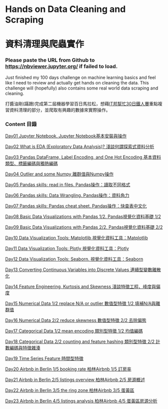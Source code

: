# Hands on Data Cleaning and Scraping 
# 資料清理與爬蟲實作

### Please paste the URL from Github to https://nbviewer.jupyter.org/ if failed to load.

Just finished my 100 days challenge on machine learning basics and feel like I need to review and actually get hands on cleaning the data. This challenge will (hopefully) also contains some real world data scraping and cleaning.

打醬油剛(蹣跚)完成第二屆機器學習百日馬拉松，想藉<a href="https://ithelp.ithome.com.tw/users/20119709/ironman/2270">IT邦幫忙30日鐵人賽</a>重點複習資料清理的部分，並爬取有興趣的數據來實際操作。

### Content 目錄
<a href="https://github.com/tgnco1218/Data-Cleaning-and-Scraping-30Days/blob/master/Day01_Jupyter_Notebook/Day01%20Jupyter%20Notebook%20Jupyter%20Notebook%E5%9F%BA%E6%9C%AC%E5%AE%89%E8%A3%9D%E8%88%87%E6%93%8D%E4%BD%9C.ipynb">Day01 Jupyter Notebook. Jupyter Notebook基本安裝與操作</a>

<a href="https://github.com/tgnco1218/Data-Cleaning-and-Scraping-30Days/blob/master/Day02_What_is_EDA/Day02%20What%20is%20EDA%20(Exploratory%20Data%20Analysis)%20%E6%B7%BA%E8%AB%87%E4%BD%95%E8%AC%82%E6%8E%A2%E7%B4%A2%E5%BC%8F%E8%B3%87%E6%96%99%E5%88%86%E6%9E%90.ipynb">Day02 What is EDA (Exploratory Data Analysis)? 淺談何謂探索式資料分析</a>

<a href="https://github.com/tgnco1218/Data-Cleaning-and-Scraping-30Days/blob/master/Day03_Pandas_DataFrame_Label_Encoding_and_One_Hot_Encoding/Day03%20Pandas%20DataFrame%2C%20Label%20Encoding%20and%20One%20Hot%20Encoding.ipynb">Day03 Pandas DataFrame, Label Encoding, and One Hot Encoding 基本資料類型、標籤編碼與獨熱編碼</a>

<a href="https://github.com/tgnco1218/Data-Cleaning-and-Scraping-30Days/blob/master/Day04_Outlier_and_some_Numpy/Day04%20Outlier%20and%20some%20Numpy%20%E9%9B%A2%E7%BE%A4%E5%80%BC%E8%88%87Numpy%E6%93%8D%E4%BD%9C.ipynb">Day04 Outlier and some Numpy 離群值與Numpy操作</a>

<a href="https://github.com/tgnco1218/Data-Cleaning-and-Scraping-30Days/blob/master/Day05_Pandas_Read_in_Files/Day05%20Pandas%20skills%20read%20in%20files%20Pandas%E8%AE%80%E5%8F%96%E4%B8%8D%E5%90%8C%E6%A0%BC%E5%BC%8F.ipynb">Day05 Pandas skills: read in files. Pandas操作：讀取不同格式</a>

<a href="https://github.com/tgnco1218/Data-Cleaning-and-Scraping-30Days/blob/master/Day06_Data_Wrangling_Pandas/Day06%20Pandas%20skills_Data%20Wrangling.ipynb">Day06 Pandas skills: Data Wrangling. Pandas操作：資料角力</a>

<a href="https://github.com/tgnco1218/Data-Cleaning-and-Scraping-30Days/blob/master/Day07_Pandas_Cheat_Sheet_Translation/Day07%20Pandas%20skills%20Pandas%20cheat%20sheet%20.ipynb">Day07 Pandas skills: Pandas cheat sheet. Pandas操作：快查表中文化</a>

<a href="https://github.com/tgnco1218/Data-Cleaning-and-Scraping-30Days/blob/master/Day08_Data_Visualization_with_Pandas/Day08%20Basic%20Data%20Visualizations%20with%20Pandas%201of2.ipynb">Day08 Basic Data Visualizations with Pandas 1/2. Pandas視覺化資料基礎 1/2</a>

<a href="https://github.com/tgnco1218/Data-Cleaning-and-Scraping-30Days/blob/master/Day09_Data_Visualization_with_Pandas/Day09%20Basic%20Data%20Visualizations%20with%20Pandas%202of2.ipynb">Day09 Basic Data Visualizations with Pandas 2/2. Pandas視覺化資料基礎 2/2</a>

<a href="https://github.com/tgnco1218/Data-Cleaning-and-Scraping-30Days/blob/master/Day10_Data_Visualization_Tools_Matplotlib/Day10%20Data%20Visualization%20Tools%20Matplotlib.ipynb">Day10 Data Visualization Tools: Matplotlib 視覺化資料工具：Matplotlib</a>

<a href="https://github.com/tgnco1218/Data-Cleaning-and-Scraping-30Days/blob/master/Day11_Data_Visualization_Tools_Plotly/Day11%20Data%20Visualization%20Tools%20Plotly.ipynb">Day11 Data Visualization Tools: Plotly 視覺化資料工具：Plotly</a>

<a href="https://github.com/tgnco1218/Data-Cleaning-and-Scraping-30Days/blob/master/Day12_Data_Visualization_Tools_Seaborn/Day12%20Data%20Visualization%20Tools%20Seaborn.ipynb">Day12 Data Visualization Tools: Seaborn. 視覺化資料工具：Seaborn</a>

<a href="https://github.com/tgnco1218/Data-Cleaning-and-Scraping-30Days/blob/master/Day13_Converting_Continuous_Variable_into_Discrete_Values/Day13%20Converting%20Continuous%20Variables%20into%20Discrete%20Values.ipynb">Day13 Converting Continuous Variables into Discrete Values 連續型變數離散化</a>

<a href="https://github.com/tgnco1218/Data-Cleaning-and-Scraping-30Days/blob/master/Day14_Feature_Engineering_Kurtosis_and_Skewness/Day14%20Feature%20Engineering%20Kurtosis%20and%20Skewness%20.ipynb">Day14 Feature Engineering, Kurtosis and Skewness 淺談特徵工程、峰度與偏度</a>

<a href="https://github.com/tgnco1218/Data-Cleaning-and-Scraping-30Days/blob/master/Day15_Numerical_Data_1of2_replace_NA_or_outlier/Day15%20Numerical%20Data%201of2%20replace%20NA%20or%20outlier.ipynb">Day15 Numerical Data 1/2 replace N/A or outlier  數值型特徵 1/2 填補N/A與離群值</a>

<a href="https://github.com/tgnco1218/Data-Cleaning-and-Scraping-30Days/blob/master/Day16_Numerical_Data_2of2_reduce_skewness/Day16%20Numerical%20Data%202of2%20reduce%20skewness%20.ipynb">Day16 Numerical Data 2/2 reduce skewness 數值型特徵 2/2 去除偏態</a>

<a href="https://github.com/tgnco1218/Data-Cleaning-and-Scraping-30Days/blob/master/Day17_Categorical_Data_1of2_mean_encoding/Day17%20Categorical%20Data%201of2%20mean%20encoding.ipynb">Day17 Categorical Data 1/2 mean encoding 類別型特徵 1/2 均值編碼</a>

<a href="https://github.com/tgnco1218/Data-Cleaning-and-Scraping-30Days/blob/master/Day18_Categorical_Data_2of2_counting_and_feature_hashing/Day18%20Categorical%20Data%202of2%20counting%20and%20feature%20hashing.ipynb">Day18 Categorical Data 2/2 counting and feature hashing 類別型特徵 2/2 計數編碼與特徵雜湊</a>

<a href="https://github.com/tgnco1218/Data-Cleaning-and-Scraping-30Days/blob/master/Day19_Time_Series_Feature/Day19%20Time%20Series%20Feature.ipynb">Day19 Time Series Feature 時間型特徵</a>

<a href="https://github.com/tgnco1218/Data-Cleaning-and-Scraping-30Days/blob/master/Day20_Airbnb_%20in_Berlin_1of5_booking_rate/Day20%20Airbnb%20in%20Berlin%201of5%20booking%20rate.ipynb">Day20 Airbnb in Berlin 1/5 booking rate 柏林Airbnb 1/5 訂房率</a>

<a href="https://github.com/tgnco1218/Data-Cleaning-and-Scraping-30Days/blob/master/Day21_Airbnb_in_Berlin_2of5_listings_overview/Day21%20Airbnb%20in%20Berlin%202of5%20listings%20overview.ipynb">Day21 Airbnb in Berlin 2/5 listings overview 柏林Airbnb 2/5 房源概述</a>

<a href="https://github.com/tgnco1218/Data-Cleaning-and-Scraping-30Days/blob/master/Day22_Airbnb_in_Berlin_3of5_the_ring_zone/Day22%20Airbnb%20in%20Berlin%203of5%20the%20ring%20zone%20.ipynb">Day22 Airbnb in Berlin 3/5 the ring zone 柏林Airbnb 3/5 蛋黃區</a>

<a href="https://github.com/tgnco1218/Data-Cleaning-and-Scraping-30Days/blob/master/Day23_Airbnb_in_Berlin_4of5_listings_analysis/Day23%20Airbnb%20in%20Berlin%204of5%20listings%20analysis.ipynb">Day23 Airbnb in Berlin 4/5 listings analysis 柏林Airbnb 4/5 蛋黃區房源分析</a>
